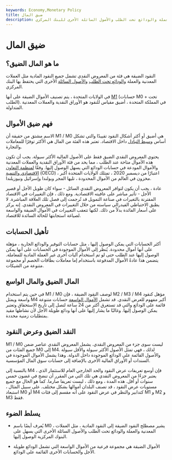 ```yaml
---
keywords: Economy,Monetary Policy
title: ضيق المال
description: المال الضيق هو فئة من المعروض النقدي ؛ هي النقود المادية مثل العملات المعدنية والعملة والودائع تحت الطلب والأصول السائلة الأخرى للبنك المركزي.
---
```


# ضيق المال
## ما هو المال الضيق؟

النقود الضيقة هي فئة من المعروض النقدي تشمل جميع النقود المادية مثل العملات المعدنية والعملة [والودائع تحت الطلب](/demanddeposit) [والأصول السائلة](/liquidasset) الأخرى التي يحتفظ بها البنك المركزي.

في الولايات المتحدة ، يتم تصنيف الأموال الضيقة على أنها [M1](/m1) (حسابات M0 + تحت الطلب). في المملكة المتحدة ، أضيق مقياس للنقود هو الأوراق النقدية والعملات المعدنية المتداولة.

## فهم ضيق الأموال

الاسم مشتق من حقيقة أن M1 / M0 هي أضيق أو أكثر أشكال النقود تقييدًا والتي تشكل أساس [وسيط التبادل](/mediumofexchange) داخل الاقتصاد. تعتبر هذه الفئة من المال هي الأكثر توفرًا للمعاملات والتجارة.

يحتوي المعروض النقدي الضيق فقط على الأصول المالية الأكثر سيولة. يجب أن تكون هذه الأموال متاحة عند الطلب ، مما يحد من فئة الأوراق النقدية والعملات المعدنية والأموال المودعة في حسابات الودائع التي يسهل الوصول إليها. وفقًا [لمنظمة التعاون الاقتصادي والتنمية](/oecd) (OECD) ، اعتبارًا من ديسمبر 2020 ، تمتلك الولايات المتحدة أكبر مخزون في العالم من الأموال المحدودة ، تليها المجر وبولندا وإسرائيل ونيوزيلندا.

عادة ، يجب أن يكون لتوافر المعروض النقدي السائل - سواء كان طويل الأجل أو قصير الأجل - تأثير مباشر على عافيته الاقتصادية. ومع ذلك ، فإن التغييرات في الاقتصاد المقترنة بالتغيرات في صناعة التمويل قد تُرجمت إلى فصل تلك العلاقة المباشرة. لا يطبق الاحتياطي الفيدرالي سياسته من خلال التغييرات في المعروض النقدي. إنه يركز على أسعار الفائدة بدلاً من ذلك. لكنها تتعقب التغييرات في الأموال الضيقة والواسعة لصياغة استجابتها للحالة السائدة للاقتصاد.

## تأهيل الحسابات

أكثر الحسابات التي يمكن الوصول إليها ، مثل حسابات التوفير والودائع الجارية ، مؤهلة على أنها أموال محدودة. يُنظر إلى الأموال الموجودة في الحسابات على أنها يمكن الوصول إليها عند الطلب حتى لو تم استخدام آليات أخرى غير العملة المادية للمعاملة. يتضمن هذا عادةً الأموال المدفوعة باستخدام إما معاملات بطاقات الخصم أو مجموعة متنوعة من الشيكات.

## المال الضيق والمال الواسع

في حين يتم استخدام M1 / M0 لوصف النقود الضيقة ، فإن M2 / M3 / M4 مؤهل كنقود واسعة ويمثل M4 أكبر مفهوم للعرض النقدي. قد تشمل [الأموال الواسعة](/broad-money) حسابات متنوعة قائمة على الودائع والتي قد تستغرق أكثر من 24 ساعة لتصل إلى تاريخ الاستحقاق وتعتبر يمكن الوصول إليها. وغالبًا ما يشار إليها على أنها ودائع طويلة الأجل لأن نشاطها مقيد بمتطلبات زمنية محددة.

## النقد الضيق وعرض النقود

M1 / M0 ليست سوى جزء من المعروض النقدي. يشمل المعروض النقدي عناصر ضمن جميع الفئات من M0 إلى M4. لذلك ، فهي تمثل الأصول الأكثر سيولة والأقل سيولة والأصول القائمة على الودائع الموجودة داخل الدولة. وهذا يشمل الأموال الموجودة في السندات أو الأوراق المالية الأخرى بالإضافة إلى حسابات سوق المال المؤسسية.

بالنسبة إلى M4 ، فإن أوسع تعريفات عرض النقود والحد الخارجي العام للاستثمار الذي يعتبر جزءًا من المعروض النقدي هي تلك التي من المقرر أن تنضج في غضون خمس سنوات أو أقل. هذه المدة ، ومع ذلك ، ليست تعريفا صارما. كما هو الحال مع جميع مستويات عرض النقود ، قد تصنف البلدان أموالها بشكل مختلف. على سبيل المثال ، استبعاد M0 أو M4 كتدابير والنظر في عرض النقود على أنه مقسم إلى فئات M1 و M2 و M3 فقط.

## يسلط الضوء

- يُعرف أيضًا باسم M0 ، يشير مصطلح النقود الضيقة إلى النقود المادية ، مثل العملات المعدنية والعملة والودائع تحت الطلب والأصول السائلة الأخرى التي يسهل على البنوك المركزية الوصول إليها.

- الأموال الضيقة هي مجموعة فرعية من الأموال الواسعة التي تشمل الودائع طويلة الأجل والحسابات الأخرى القائمة على الودائع.

